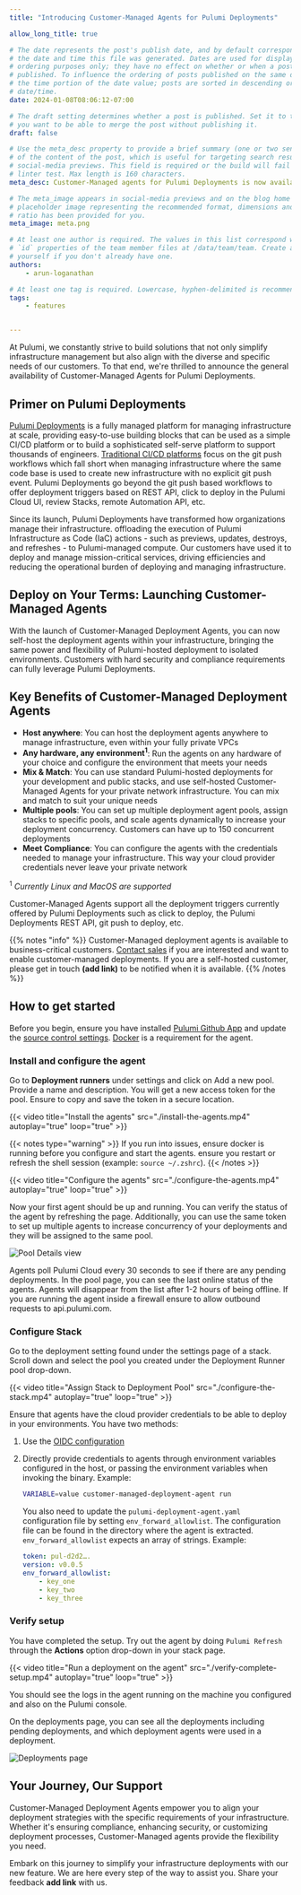 ```yaml
---
title: "Introducing Customer-Managed Agents for Pulumi Deployments"

allow_long_title: true

# The date represents the post's publish date, and by default corresponds with
# the date and time this file was generated. Dates are used for display and
# ordering purposes only; they have no effect on whether or when a post is
# published. To influence the ordering of posts published on the same date, use
# the time portion of the date value; posts are sorted in descending order by
# date/time.
date: 2024-01-08T08:06:12-07:00

# The draft setting determines whether a post is published. Set it to true if
# you want to be able to merge the post without publishing it.
draft: false

# Use the meta_desc property to provide a brief summary (one or two sentences)
# of the content of the post, which is useful for targeting search results or
# social-media previews. This field is required or the build will fail the
# linter test. Max length is 160 characters.
meta_desc: Customer-Managed agents for Pulumi Deployments is now available, allowing users to self-host deployment agents and get the same power and flexibility of Pulumi Deployments. 

# The meta_image appears in social-media previews and on the blog home page. A
# placeholder image representing the recommended format, dimensions and aspect
# ratio has been provided for you.
meta_image: meta.png

# At least one author is required. The values in this list correspond with the
# `id` properties of the team member files at /data/team/team. Create a file for
# yourself if you don't already have one.
authors:
    - arun-loganathan

# At least one tag is required. Lowercase, hyphen-delimited is recommended.
tags:
    - features


---
```


At Pulumi, we constantly strive to build solutions that not only simplify infrastructure management but also align with the diverse and specific needs of our customers. To that end, we're thrilled to announce the general availability of Customer-Managed Agents for Pulumi Deployments. 

<!--more-->

## Primer on Pulumi Deployments

[Pulumi Deployments](/docs/pulumi-cloud/deployments/) is a fully managed platform for managing infrastructure at scale, providing easy-to-use building blocks that can be used as a simple CI/CD platform or to build a sophisticated self-serve platform to support thousands of engineers. [Traditional CI/CD platforms](/docs/pulumi-cloud/deployments/versus) focus on the git push workflows which fall short when managing infrastructure where the same code base is used to create new infrastructure with no explicit git push event.  Pulumi Deployments go beyond the git push based workflows to offer deployment triggers based on REST API, click to deploy in the Pulumi Cloud UI, review Stacks, remote Automation API, etc. 

Since its launch, Pulumi Deployments have transformed how organizations manage their infrastructure. offloading the execution of Pulumi Infrastructure as Code (IaC) actions - such as previews, updates, destroys, and refreshes - to Pulumi-managed compute. Our customers have used it to deploy and manage mission-critical services, driving efficiencies and reducing the operational burden of deploying and managing infrastructure. 

## Deploy on Your Terms: Launching Customer-Managed Agents

With the launch of Customer-Managed Deployment Agents, you can now self-host the deployment agents within your infrastructure, bringing the same power and flexibility of Pulumi-hosted deployment to isolated environments. Customers with hard security and compliance requirements can fully leverage Pulumi Deployments. 

## Key Benefits of Customer-Managed Deployment Agents

- **Host anywhere**: You can host the deployment agents anywhere to manage infrastructure, even within your fully private VPCs
- **Any hardware, any environment<sup>1</sup>**: Run the agents on any hardware of your choice and configure the environment that meets your needs
- **Mix & Match**: You can use standard Pulumi-hosted deployments for your development and public stacks, and use self-hosted Customer-Managed Agents for your private network infrastructure. You can mix and match to suit your unique needs
- **Multiple pools**: You can set up multiple deployment agent pools, assign stacks to specific pools, and scale agents dynamically to increase your deployment concurrency. Customers can have up to 150 concurrent deployments
- **Meet Compliance**: You can configure the agents with the credentials needed to manage your infrastructure. This way your cloud provider credentials never leave your private network

<sup>1</sup> *Currently Linux and MacOS are supported*

Customer-Managed Agents support all the deployment triggers currently offered by Pulumi Deployments such as click to deploy, the Pulumi Deployments REST API, git push to deploy, etc. 

{{% notes "info" %}}
Customer-Managed deployment agents is available to business-critical customers. [Contact sales](/contact/?form=sales) if you are interested and want to enable customer-managed deployments. If you are a self-hosted customer, please get in touch **(add link)** to be notified when it is available.
{{% /notes %}}


## How to get started

Before you begin, ensure you have installed [Pulumi Github App](/docs/using-pulumi/continuous-delivery/github-app/) and update the [source control settings](/docs/pulumi-cloud/deployments/get-started/#:~:text=Fill%20out%20the%20Source%20control%20settings). [Docker](https://docs.docker.com/engine/) is a requirement for the agent.

### Install and configure the agent

Go to **Deployment runners** under settings and click on Add a new pool. Provide a name and description. You will get a new access token for the pool. Ensure to copy and save the token in a secure location.

{{< video title="Install the agents" src="./install-the-agents.mp4" autoplay="true" loop="true" >}}

{{< notes type="warning" >}}
If you run into issues, ensure docker is running before you configure and start the agents. ensure you restart or refresh the shell session (example: `source ~/.zshrc`).
{{< /notes >}}

{{< video title="Configure the agents" src="./configure-the-agents.mp4" autoplay="true" loop="true" >}}

Now your first agent should be up and running. You can verify the status of the agent by refreshing the page. Additionally, you can use the same token to set up multiple agents to increase concurrency of your deployments and they will be assigned to the same pool.

![Pool Details view](./view-agent-status.png)

Agents poll Pulumi Cloud every 30 seconds to see if there are any pending deployments. In the pool page, you can see the last online status of the agents. Agents will disappear from the list after 1-2 hours of being offline. If you are running the agent inside a firewall ensure to allow outbound requests to api.pulumi.com.

### Configure Stack

Go to the deployment setting found under the settings page of a stack. Scroll down and select the pool you created under the Deployment Runner pool drop-down.

{{< video title="Assign Stack to Deployment Pool" src="./configure-the-stack.mp4" autoplay="true" loop="true" >}}

Ensure that agents have the cloud provider credentials to be able to deploy in your environments. You have two methods:

1. Use the [OIDC configuration](https://www.pulumi.com/docs/pulumi-cloud/oidc/)
2. Directly provide credentials to agents through environment variables configured in the host, or passing the environment variables when invoking the binary. Example:

   ```bash
   VARIABLE=value customer-managed-deployment-agent run
   ```

   You also need to update the `pulumi-deployment-agent.yaml` configuration file by setting `env_forward_allowlist`. The configuration file can be found in the directory where the agent is extracted. `env_forward_allowlist` expects an array of strings. Example:

    ```yaml
    token: pul-d2d2….
    version: v0.0.5
    env_forward_allowlist:
        - key_one
        - key_two
        - key_three
    ```

### Verify setup

You have completed the setup. Try out the agent by doing `Pulumi Refresh` through the **Actions** option drop-down in your stack page.

{{< video title="Run a deployment on the agent" src="./verify-complete-setup.mp4" autoplay="true" loop="true" >}}

You should see the logs in the agent running on the machine you configured and also on the Pulumi console.

On the deployments page, you can see all the deployments including pending deployments, and which deployment agents were used in a deployment.

![Deployments page](./view-deployments-status.png)


## Your Journey, Our Support
Customer-Managed Deployment Agents empower you to align your deployment strategies with the specific requirements of your infrastructure. Whether it's ensuring compliance, enhancing security, or customizing deployment processes, Customer-Managed agents provide the flexibility you need.

Embark on this journey to simplify your infrastructure deployments with our new feature. We are here every step of the way to assist you. Share your feedback **add link** with us. 
